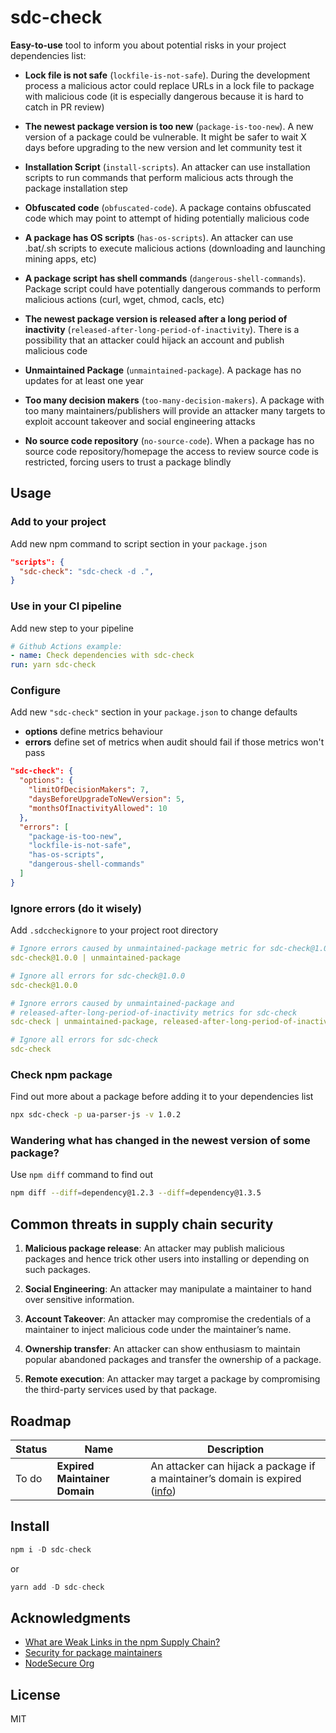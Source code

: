 # sdc-check

**Easy-to-use** tool to inform you about potential risks in your project dependencies list:

- **Lock file is not safe** (`lockfile-is-not-safe`). During the development process a malicious actor could replace URLs in a lock file to package with malicious code (it is especially dangerous because it is hard to catch in PR review)

- **The newest package version is too new** (`package-is-too-new`). A new version of a package could be vulnerable. It might be safer to wait X days before upgrading to the new version and let community test it

- **Installation Script** (`install-scripts`). An attacker can use installation scripts to run commands that perform malicious acts through the package installation step

- **Obfuscated code** (`obfuscated-code`). A package contains obfuscated code which may point to attempt of hiding potentially malicious code

- **A package has OS scripts** (`has-os-scripts`). An attacker can use .bat/.sh scripts to execute malicious actions (downloading and launching mining apps, etc)

- **A package script has shell commands** (`dangerous-shell-commands`). Package script could have potentially dangerous commands to perform malicious actions (curl, wget, chmod, cacls, etc)

- **The newest package version is released after a long period of inactivity** (`released-after-long-period-of-inactivity`). There is a possibility that an attacker could hijack an account and publish malicious code

- **Unmaintained Package** (`unmaintained-package`). A package has no updates for at least one year

- **Too many decision makers** (`too-many-decision-makers`). A package with too many maintainers/publishers will provide an attacker many targets to exploit account takeover and social engineering attacks

- **No source code repository** (`no-source-code`). When a package has no source code repository/homepage the access to review source code is restricted, forcing users to trust a package blindly

## Usage

### Add to your project

Add new npm command to script section in your `package.json`

```json
"scripts": {
  "sdc-check": "sdc-check -d .",
}
```

### Use in your CI pipeline

Add new step to your pipeline

```yaml
# Github Actions example:
- name: Check dependencies with sdc-check
run: yarn sdc-check
```

### Configure

Add new `"sdc-check"` section in your `package.json` to change defaults

- **options** define metrics behaviour
- **errors** define set of metrics when audit should fail if those metrics won't pass

```json
"sdc-check": {
  "options": {
    "limitOfDecisionMakers": 7,
    "daysBeforeUpgradeToNewVersion": 5,
    "monthsOfInactivityAllowed": 10
  },
  "errors": [
    "package-is-too-new",
    "lockfile-is-not-safe",
    "has-os-scripts",
    "dangerous-shell-commands"
  ]
}
```

### Ignore errors (do it wisely)

Add `.sdccheckignore` to your project root directory

```yaml
# Ignore errors caused by unmaintained-package metric for sdc-check@1.0.0
sdc-check@1.0.0 | unmaintained-package

# Ignore all errors for sdc-check@1.0.0
sdc-check@1.0.0

# Ignore errors caused by unmaintained-package and
# released-after-long-period-of-inactivity metrics for sdc-check
sdc-check | unmaintained-package, released-after-long-period-of-inactivity

# Ignore all errors for sdc-check
sdc-check
```

### Check npm package

Find out more about a package before adding it to your dependencies list

```sh
npx sdc-check -p ua-parser-js -v 1.0.2
```

### Wandering what has changed in the newest version of some package?

Use `npm diff` command to find out

```sh
npm diff --diff=dependency@1.2.3 --diff=dependency@1.3.5
```

## Common threats in supply chain security

1. **Malicious package release**: An attacker may publish malicious packages and hence trick other users into installing or depending on such packages.

2. **Social Engineering**: An attacker may manipulate a maintainer to hand over sensitive information.

3. **Account Takeover**: An attacker may compromise the credentials of a maintainer to inject malicious code under the maintainer’s name.

4. **Ownership transfer**: An attacker can show enthusiasm to maintain popular abandoned packages and transfer the ownership of a package.

5. **Remote execution**: An attacker may target a package by compromising the third-party services used by that package.

## Roadmap

| Status | Name                          | Description                                                                                                                                                                |
| ------ | ----------------------------- | -------------------------------------------------------------------------------------------------------------------------------------------------------------------------- |
| To do  | **Expired Maintainer Domain** | An attacker can hijack a package if a maintainer’s domain is expired ([info](https://therecord.media/thousands-of-npm-accounts-use-email-addresses-with-expired-domains/)) |

## Install

```js
npm i -D sdc-check
```

or

```js
yarn add -D sdc-check
```

## Acknowledgments

- [What are Weak Links in the npm Supply Chain?](https://arxiv.org/abs/2112.10165v2)
- [Security for package maintainers](https://sethmlarson.dev/blog/security-for-package-maintainers)
- [NodeSecure Org](https://github.com/NodeSecure)

## License

MIT
